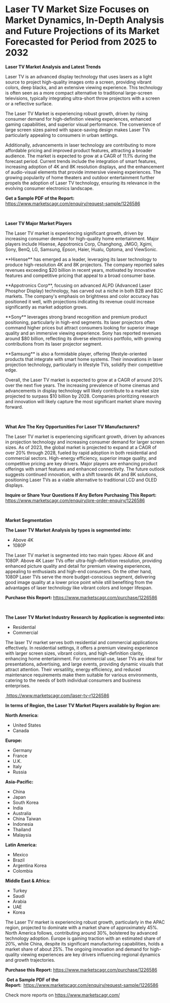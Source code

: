 <p><h1>Laser TV Market Size Focuses on Market Dynamics, In-Depth Analysis and Future Projections of its Market Forecasted for Period from 2025 to 2032</h1></p><p><strong>Laser TV Market Analysis and Latest Trends</strong></p>
<p><p>Laser TV is an advanced display technology that uses lasers as a light source to project high-quality images onto a screen, providing vibrant colors, deep blacks, and an extensive viewing experience. This technology is often seen as a more compact alternative to traditional large-screen televisions, typically integrating ultra-short throw projectors with a screen or a reflective surface.</p><p>The Laser TV Market is experiencing robust growth, driven by rising consumer demand for high-definition viewing experiences, enhanced gaming capabilities, and superior visual performance. The convenience of large screen sizes paired with space-saving design makes Laser TVs particularly appealing to consumers in urban settings. </p><p>Additionally, advancements in laser technology are contributing to more affordable pricing and improved product features, attracting a broader audience. The market is expected to grow at a CAGR of 11.1% during the forecast period. Current trends include the integration of smart features, increasing adoption of 4K and 8K resolution displays, and the enhancement of audio-visual elements that provide immersive viewing experiences. The growing popularity of home theaters and outdoor entertainment further propels the adoption of Laser TV technology, ensuring its relevance in the evolving consumer electronics landscape.</p></p>
<p><strong>Get a Sample PDF of the Report:&nbsp;</strong> <a href="https://www.marketscagr.com/enquiry/request-sample/1226586?utm_campaign=2326&utm_medium=2&utm_source=Github&utm_content=ia&utm_term=09022025&utm_id=laser-tv">https://www.marketscagr.com/enquiry/request-sample/1226586</a></p>
<p>&nbsp;</p>
<p><strong>Laser TV Major Market Players</strong></p>
<p><p>The Laser TV market is experiencing significant growth, driven by increasing consumer demand for high-quality home entertainment. Major players include Hisense, Appotronics Corp, Changhong, JMGO, Xgimi, Sony, BenQ, LG, Samsung, Epson, Haier, Hualu, Optoma, and ViewSonic.</p><p>**Hisense** has emerged as a leader, leveraging its laser technology to produce high-resolution 4K and 8K projectors. The company reported sales revenues exceeding $20 billion in recent years, motivated by innovative features and competitive pricing that appeal to a broad consumer base. </p><p>**Appotronics Corp**, focusing on advanced ALPD (Advanced Laser Phosphor Display) technology, has carved out a niche in both B2B and B2C markets. The company's emphasis on brightness and color accuracy has positioned it well, with projections indicating its revenue could increase significantly as market adoption grows.</p><p>**Sony** leverages strong brand recognition and premium product positioning, particularly in high-end segments. Its laser projectors often command higher prices but attract consumers looking for superior image quality and an immersive viewing experience. Sony has reported revenues around $80 billion, reflecting its diverse electronics portfolio, with growing contributions from its laser projector segment.</p><p>**Samsung** is also a formidable player, offering lifestyle-oriented products that integrate with smart home systems. Their innovations in laser projection technology, particularly in lifestyle TVs, solidify their competitive edge.</p><p>Overall, the Laser TV market is expected to grow at a CAGR of around 20% over the next five years. The increasing prevalence of home cinemas and advancements in display technology will likely contribute to a market size projected to surpass $10 billion by 2028. Companies prioritizing research and innovation will likely capture the most significant market share moving forward.</p></p>
<p>&nbsp;</p>
<p><strong>What Are The Key Opportunities For Laser TV Manufacturers?</strong></p>
<p><p>The Laser TV market is experiencing significant growth, driven by advances in projection technology and increasing consumer demand for larger screen sizes. As of 2023, the global market is projected to expand at a CAGR of over 20% through 2028, fueled by rapid adoption in both residential and commercial sectors. High-energy efficiency, superior image quality, and competitive pricing are key drivers. Major players are enhancing product offerings with smart features and enhanced connectivity. The future outlook suggests continued innovation, with a shift towards 4K and 8K solutions, positioning Laser TVs as a viable alternative to traditional LCD and OLED displays.</p></p>
<p><strong>Inquire or Share Your Questions If Any Before Purchasing This Report:</strong> <a href="https://www.marketscagr.com/enquiry/pre-order-enquiry/1226586?utm_campaign=2326&utm_medium=2&utm_source=Github&utm_content=ia&utm_term=09022025&utm_id=laser-tv">https://www.marketscagr.com/enquiry/pre-order-enquiry/1226586</a></p>
<p>&nbsp;</p>
<p><strong>Market Segmentation</strong></p>
<p><strong>The Laser TV Market Analysis by types is segmented into:</strong></p>
<p><ul><li>Above 4K</li><li>1080P</li></ul></p>
<p><p>The Laser TV market is segmented into two main types: Above 4K and 1080P. Above 4K Laser TVs offer ultra-high-definition resolution, providing enhanced picture quality and detail for premium viewing experiences, appealing to enthusiasts and high-end consumers. On the other hand, 1080P Laser TVs serve the more budget-conscious segment, delivering good image quality at a lower price point while still benefiting from the advantages of laser technology like vibrant colors and longer lifespan.</p></p>
<p><strong>Purchase this Report:&nbsp;</strong><a href="https://www.marketscagr.com/purchase/1226586?utm_campaign=2326&utm_medium=2&utm_source=Github&utm_content=ia&utm_term=09022025&utm_id=laser-tv">https://www.marketscagr.com/purchase/1226586</a></p>
<p>&nbsp;</p>
<p><strong>The Laser TV Market Industry Research by Application is segmented into:</strong></p>
<p><ul><li>Residential</li><li>Commercial</li></ul></p>
<p><p>The laser TV market serves both residential and commercial applications effectively. In residential settings, it offers a premium viewing experience with larger screen sizes, vibrant colors, and high-definition clarity, enhancing home entertainment. For commercial use, laser TVs are ideal for presentations, advertising, and large events, providing dynamic visuals that attract attention. Their versatility, energy efficiency, and reduced maintenance requirements make them suitable for various environments, catering to the needs of both individual consumers and business enterprises.</p></p>
<p><a href="https://www.marketscagr.com/laser-tv-r1226586?utm_campaign=2326&utm_medium=2&utm_source=Github&utm_content=ia&utm_term=09022025&utm_id=laser-tv">&nbsp;https://www.marketscagr.com/laser-tv-r1226586</a></p>
<p><strong>In terms of Region, the Laser TV Market Players available by Region are:</strong></p>
<p>
    <p> <strong> North America: </strong>
        <ul>
            <li>United States</li>
            <li>Canada</li>
        </ul>
        </p> 
    <p> <strong> Europe: </strong>
        <ul>
            <li>Germany</li>
            <li>France</li>
            <li>U.K.</li>
            <li>Italy</li>
            <li>Russia</li>
        </ul>
        </p> 
    <p> <strong> Asia-Pacific: </strong>
        <ul>
            <li>China</li>
            <li>Japan</li>
            <li>South Korea</li>
            <li>India</li>
            <li>Australia</li>
            <li>China Taiwan</li>
            <li>Indonesia</li>
            <li>Thailand</li>
            <li>Malaysia</li>
        </ul>
        </p> 
    <p> <strong> Latin America: </strong>
        <ul>
            <li>Mexico</li>
            <li>Brazil</li>
            <li>Argentina Korea</li>
            <li>Colombia</li>
        </ul>
        </p> 
    <p> <strong> Middle East & Africa: </strong>
        <ul>
            <li>Turkey</li>
            <li>Saudi</li>
            <li>Arabia</li>
            <li>UAE</li>
            <li>Korea</li>
        </ul>
    </p>
    </p>
<p><p>The Laser TV market is experiencing robust growth, particularly in the APAC region, projected to dominate with a market share of approximately 45%. North America follows, contributing around 30%, bolstered by advanced technology adoption. Europe is gaining traction with an estimated share of 20%, while China, despite its significant manufacturing capabilities, holds a market share of about 25%. The ongoing innovation and demand for high-quality viewing experiences are key drivers influencing regional dynamics and growth trajectories.</p></p>
<p><strong>Purchase this Report: </strong><a href="https://www.marketscagr.com/purchase/1226586?utm_campaign=2326&utm_medium=2&utm_source=Github&utm_content=ia&utm_term=09022025&utm_id=laser-tv">https://www.marketscagr.com/purchase/1226586</a></p>
<p>&nbsp;<strong>Get a Sample PDF of the Report:&nbsp;&nbsp;</strong><a href="https://www.marketscagr.com/enquiry/request-sample/1226586?utm_campaign=2326&utm_medium=2&utm_source=Github&utm_content=ia&utm_term=09022025&utm_id=laser-tv">https://www.marketscagr.com/enquiry/request-sample/1226586</a></p>
<p><strong></strong></p>
<p>Check more reports on <a href="https://www.marketscagr.com/?utm_campaign=2326&utm_medium=2&utm_source=Github&utm_content=ia&utm_term=09022025&utm_id=laser-tv">https://www.marketscagr.com/</a></p>